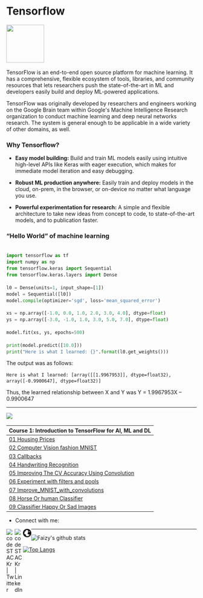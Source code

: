 # __Tensorflow__

<img src="https://pbs.twimg.com/profile_images/1103339571977248768/FtFnqC38_400x400.png" height='100' width='100'>

TensorFlow is an end-to-end open source platform for machine learning. It has a comprehensive, flexible ecosystem of tools, libraries, and community resources that lets researchers push the state-of-the-art in ML and developers easily build and deploy ML-powered applications.

TensorFlow was originally developed by researchers and engineers working on the Google Brain team within Google's Machine Intelligence Research organization to conduct machine learning and deep neural networks research. The system is general enough to be applicable in a wide variety of other domains, as well.

### __Why Tensorflow?__

- __Easy model building:__
Build and train ML models easily using intuitive high-level APIs like Keras with eager execution, which makes for immediate model iteration and easy debugging.

- __Robust ML production anywhere:__
Easily train and deploy models in the cloud, on-prem, in the browser, or on-device no matter what language you use.

- __Powerful experimentation for research:__
A simple and flexible architecture to take new ideas from concept to code, to state-of-the-art models, and to publication faster.

### __“Hello World” of machine learning__
``` python

import tensorflow as tf
import numpy as np
from tensorflow.keras import Sequential
from tensorflow.keras.layers import Dense

l0 = Dense(units=1, input_shape=[1])
model = Sequential([l0])
model.compile(optimizer='sgd', loss='mean_squared_error')

xs = np.array([-1.0, 0.0, 1.0, 2.0, 3.0, 4.0], dtype=float)
ys = np.array([-3.0, -1.0, 1.0, 3.0, 5.0, 7.0], dtype=float)

model.fit(xs, ys, epochs=500)

print(model.predict([10.0]))
print("Here is what I learned: {}".format(l0.get_weights()))
```

The output was as follows:
```
Here is what I learned: [array([[1.9967953]], dtype=float32),
array([-0.9900647], dtype=float32)]
```
Thus, the learned relationship between X and Y was Y = 1.9967953X – 0.9900647


---

<img src="https://github.com/mohd-faizy/__TensorFlow_Developer__/blob/master/Tensorflow_Dev_png/01.png">

|__Course 1: Introduction to TensorFlow for AI, ML and DL__                                                                                                                     |
|-------------------------------------------------------------------------------------------------------------------------------------------------------------------------------|
| [01 Housing Prices ](https://github.com/mohd-faizy/TensorFlow_Developer_AI_ML_DL/blob/master/01_Housing_Prices.ipynb)                                                         |
| [02 Computer Vision fashion MNIST](https://github.com/mohd-faizy/TensorFlow_Developer_AI_ML_DL/blob/master/02_Computer__Vision_fashion_MNIST.ipynb)                           |
| [03 Callbacks](https://github.com/mohd-faizy/TensorFlow_Developer_AI_ML_DL/blob/master/03_callbacks.ipynb)                                                                    |
| [04 Handwriting Recognition](https://github.com/mohd-faizy/TensorFlow_Developer_AI_ML_DL/blob/master/04_Handwriting_Recognition.ipynb)                                        |
| [05 Improving The CV Accuracy Using Convolution](https://github.com/mohd-faizy/TensorFlow_Developer_AI_ML_DL/blob/master/05_Improving_The_CV_Accuracy_Using_Convolution.ipynb)|
| [06 Experiment with filters and pools](https://github.com/mohd-faizy/TensorFlow_Developer_AI_ML_DL/blob/master/06_Experiment_with_filters_and_pools.ipynb)                    |
| [07 Improve_MNIST_with_convolutions](https://github.com/mohd-faizy/TensorFlow_Developer_AI_ML_DL/blob/master/06_Experiment_with_filters_and_pools.ipynb)                      |
| [08 Horse Or human Classifier](https://github.com/mohd-faizy/TensorFlow_Developer_AI_ML_DL/blob/master/08_Horse_Or_human_Classifier.ipynb)                                    |
| [09 Classifier Happy Or Sad Images](https://github.com/mohd-faizy/TensorFlow_Developer_AI_ML_DL/blob/master/09_Classifier_Happy_Or_Sad_Images.ipynb)                          |

- Connect with me:


[<img align="left" alt="codeSTACKr | Twitter" width="22px" src="https://cdn.jsdelivr.net/npm/simple-icons@v3/icons/twitter.svg" />][twitter]
[<img align="left" alt="codeSTACKr | LinkedIn" width="22px" src="https://cdn.jsdelivr.net/npm/simple-icons@v3/icons/linkedin.svg" />][linkedin]
[<img align="left" alt="codeSTACKr.com" width="22px" src="https://raw.githubusercontent.com/iconic/open-iconic/master/svg/globe.svg" />][StackExchange AI]

[twitter]: https://twitter.com/F4izy
[linkedin]: https://www.linkedin.com/in/faizy-mohd-836573122/
[StackExchange AI]: https://ai.stackexchange.com/users/36737/cypher


---


![Faizy's github stats](https://github-readme-stats.vercel.app/api?username=mohd-faizy&show_icons=true)


[![Top Langs](https://github-readme-stats.vercel.app/api/top-langs/?username=mohd-faizy&layout=compact)](https://github.com/mohd-faizy/github-readme-stats)

